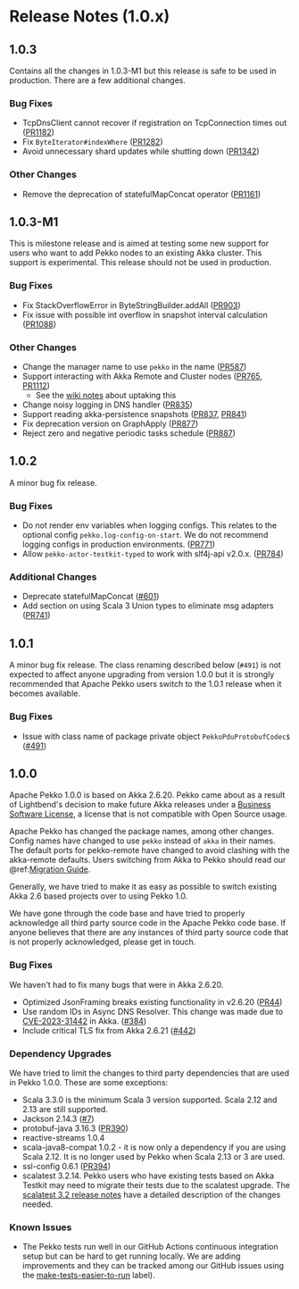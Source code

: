 # Release Notes (1.0.x)

## 1.0.3

Contains all the changes in 1.0.3-M1 but this release is safe to be used in production. There are a few additional changes.

### Bug Fixes

* TcpDnsClient cannot recover if registration on TcpConnection times out ([PR1182](https://github.com/apache/pekko/pull/1182))
* Fix `ByteIterator#indexWhere` ([PR1282](https://github.com/apache/pekko/pull/1282))
* Avoid unnecessary shard updates while shutting down ([PR1342](https://github.com/apache/pekko/pull/1342))

### Other Changes

* Remove the deprecation of statefulMapConcat operator ([PR1161](https://github.com/apache/pekko/pull/1161))

## 1.0.3-M1
This is milestone release and is aimed at testing some new support for users who want to add Pekko nodes to an existing Akka cluster. This support is experimental. This release should not be used in production.

### Bug Fixes

* Fix StackOverflowError in ByteStringBuilder.addAll ([PR903](https://github.com/apache/pekko/pull/903))
* Fix issue with possible int overflow in snapshot interval calculation ([PR1088](https://github.com/apache/pekko/pull/1088))

### Other Changes

* Change the manager name to use `pekko` in the name ([PR587](https://github.com/apache/pekko/pull/587))
* Support interacting with Akka Remote and Cluster nodes ([PR765](https://github.com/apache/pekko/pull/765), [PR1112](https://github.com/apache/pekko/pull/1112))
    * See the [wiki notes](https://cwiki.apache.org/confluence/display/PEKKO/Pekko+Akka+Compatibility) about uptaking this 
* Change noisy logging in DNS handler ([PR835](https://github.com/apache/pekko/pull/835))
* Support reading akka-persistence snapshots ([PR837](https://github.com/apache/pekko/pull/837), [PR841](https://github.com/apache/pekko/pull/841))
* Fix deprecation version on GraphApply ([PR877](https://github.com/apache/pekko/pull/877))
* Reject zero and negative periodic tasks schedule ([PR887](https://github.com/apache/pekko/pull/887))

## 1.0.2
A minor bug fix release.

### Bug Fixes

* Do not render env variables when logging configs. This relates to the optional config `pekko.log-config-on-start`. We do not recommend logging configs in production environments. ([PR771](https://github.com/apache/pekko/pull/771))
* Allow `pekko-actor-testkit-typed` to work with slf4j-api v2.0.x. ([PR784](https://github.com/apache/pekko/pull/784))

### Additional Changes

* Deprecate statefulMapConcat ([#601](https://github.com/apache/pekko/issues/601))
* Add section on using Scala 3 Union types to eliminate msg adapters ([PR741](https://github.com/apache/pekko/pull/741))

## 1.0.1
A minor bug fix release. The class renaming described below (`#491`) is not expected to affect anyone
upgrading from version 1.0.0 but it is strongly recommended that Apache Pekko users switch to the 1.0.1
release when it becomes available.

### Bug Fixes

* Issue with class name of package private object `PekkoPduProtobufCodec$` ([#491](https://github.com/apache/pekko/issues/491))

## 1.0.0
Apache Pekko 1.0.0 is based on Akka 2.6.20. Pekko came about as a result of Lightbend's decision to make future
Akka releases under a [Business Software License](https://www.lightbend.com/blog/why-we-are-changing-the-license-for-akka),
a license that is not compatible with Open Source usage.

Apache Pekko has changed the package names, among other changes. Config names have changed to use `pekko` instead
of `akka` in their names. The default ports for pekko-remote have changed to avoid clashing with the akka-remote
defaults. Users switching from Akka to Pekko should read our @ref:[Migration Guide](../migration/index.md).

Generally, we have tried to make it as easy as possible to switch existing Akka 2.6 based projects over to using
Pekko 1.0.

We have gone through the code base and have tried to properly acknowledge all third party source code in the
Apache Pekko code base. If anyone believes that there are any instances of third party source code that is not
properly acknowledged, please get in touch.

### Bug Fixes
We haven't had to fix many bugs that were in Akka 2.6.20.

* Optimized JsonFraming breaks existing functionality in v2.6.20 ([PR44](https://github.com/apache/pekko/pull/44))
* Use random IDs in Async DNS Resolver. This change was made due to [CVE-2023-31442](https://doc.akka.io/reference/security-announcements/akka-async-dns-2023-31442.html) in Akka. ([#384](https://github.com/apache/pekko/issues/384))
* Include critical TLS fix from Akka 2.6.21 ([#442](https://github.com/apache/pekko/issues/442))

### Dependency Upgrades
We have tried to limit the changes to third party dependencies that are used in Pekko 1.0.0. These are some exceptions:

* Scala 3.3.0 is the minimum Scala 3 version supported. Scala 2.12 and 2.13 are still supported.
* Jackson 2.14.3 ([#7](https://github.com/apache/pekko/issues/7))
* protobuf-java 3.16.3 ([PR390](https://github.com/apache/pekko/pull/390))
* reactive-streams 1.0.4
* scala-java8-compat 1.0.2 - it is now only a dependency if you are using Scala 2.12. It is no longer used by Pekko when Scala 2.13 or 3 are used.
* ssl-config 0.6.1 ([PR394](https://github.com/apache/pekko/pull/394))
* scalatest 3.2.14. Pekko users who have existing tests based on Akka Testkit may need to migrate their tests due to the scalatest upgrade. The [scalatest 3.2 release notes](https://www.scalatest.org/release_notes/3.2.0) have a detailed description of the changes needed.

### Known Issues
* The Pekko tests run well in our GitHub Actions continuous integration setup but can be hard to get running locally. We are adding improvements and they can be tracked among our GitHub issues using the [make-tests-easier-to-run](https://github.com/apache/pekko/issues?q=label%3Amake-tests-easier-to-run+) label).
